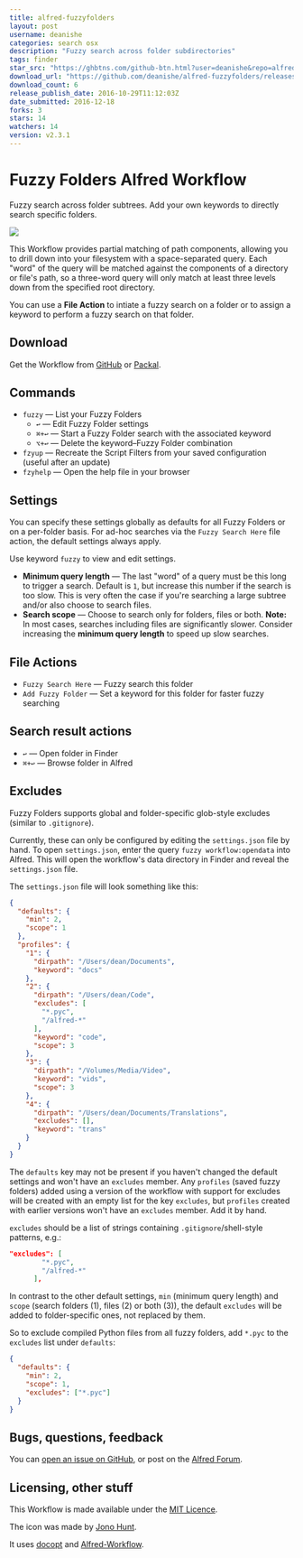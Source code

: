 ```yaml
---
title: alfred-fuzzyfolders
layout: post
username: deanishe
categories: search osx
description: "Fuzzy search across folder subdirectories"
tags: finder
star_src: "https://ghbtns.com/github-btn.html?user=deanishe&repo=alfred-fuzzyfolders&type=star&count=true"
download_url: "https://github.com/deanishe/alfred-fuzzyfolders/releases/download/v2.3.1/Fuzzy-Folders-2.3.1.alfred3workflow"
download_count: 6
release_publish_date: 2016-10-29T11:12:03Z
date_submitted: 2016-12-18
forks: 3
stars: 14
watchers: 14
version: v2.3.1
---
```

# Fuzzy Folders Alfred Workflow #

Fuzzy search across folder subtrees. Add your own keywords to directly search specific folders.

![](https://github.com/deanishe/alfred-fuzzyfolders/raw/master/demo.gif "")

This Workflow provides partial matching of path components, allowing you to drill down into your filesystem with a space-separated query. Each "word" of the query will be matched against the components of a directory or file's path, so a three-word query will only match at least three levels down from the specified root directory.

You can use a **File Action** to intiate a fuzzy search on a folder or to assign a keyword to perform a fuzzy search on that folder.

## Download ##

Get the Workflow from [GitHub](https://github.com/deanishe/alfred-fuzzyfolders/raw/master/Fuzzy%20Folders.alfredworkflow) or [Packal](http://www.packal.org/workflow/fuzzy-folders).

## Commands ##

- `fuzzy` — List your Fuzzy Folders
	+ `↩` — Edit Fuzzy Folder settings
	+ `⌘+↩` — Start a Fuzzy Folder search with the associated keyword
	+ `⌥+↩` — Delete the keyword–Fuzzy Folder combination
- `fzyup` — Recreate the Script Filters from your saved configuration (useful after an update)
- `fzyhelp` — Open the help file in your browser

## Settings ##

You can specify these settings globally as defaults for all Fuzzy Folders or on a per-folder basis. For ad-hoc searches via the `Fuzzy Search Here` file action, the default settings always apply.

Use keyword `fuzzy` to view and edit settings.

- **Minimum query length** — The last "word" of a query must be this long to trigger a search. Default is `1`, but increase this number if the search is too slow. This is very often the case if you're searching a large subtree and/or also choose to search files.
- **Search scope** — Choose to search only for folders, files or both. **Note:** In most cases, searches including files are significantly slower. Consider increasing the **minimum query length** to speed up slow searches.

## File Actions ##

- `Fuzzy Search Here` — Fuzzy search this folder
- `Add Fuzzy Folder` — Set a keyword for this folder for faster fuzzy searching

## Search result actions ##

- `↩` — Open folder in Finder
- `⌘+↩` — Browse folder in Alfred

## Excludes ##

Fuzzy Folders supports global and folder-specific glob-style excludes (similar to `.gitignore`).

Currently, these can only be configured by editing the `settings.json` file by hand. To open `settings.json`, enter the query `fuzzy workflow:opendata` into Alfred. This will open the workflow's data directory in Finder and reveal the `settings.json` file.

The `settings.json` file will look something like this:

```json
{
  "defaults": {
    "min": 2,
    "scope": 1
  },
  "profiles": {
    "1": {
      "dirpath": "/Users/dean/Documents",
      "keyword": "docs"
    },
    "2": {
      "dirpath": "/Users/dean/Code",
      "excludes": [
        "*.pyc",
        "/alfred-*"
      ],
      "keyword": "code",
      "scope": 3
    },
    "3": {
      "dirpath": "/Volumes/Media/Video",
      "keyword": "vids",
      "scope": 3
    },
    "4": {
      "dirpath": "/Users/dean/Documents/Translations",
      "excludes": [],
      "keyword": "trans"
    }
  }
}
```

The `defaults` key may not be present if you haven't changed the default settings and won't have an `excludes` member. Any `profiles` (saved fuzzy folders) added using a version of the workflow with support for excludes will be created with an empty list for the key `excludes`, but `profiles` created with earlier versions won't have an `excludes` member. Add it by hand.

`excludes` should be a list of strings containing `.gitignore`/shell-style patterns, e.g.:

```json
"excludes": [
        "*.pyc",
        "/alfred-*"
      ],
```

In contrast to the other default settings, `min` (minimum query length) and `scope` (search folders (1), files (2) or both (3)), the default `excludes` will be added to folder-specific ones, not replaced by them.

So to exclude compiled Python files from all fuzzy folders, add `*.pyc` to the `excludes` list under `defaults`:

```json
{
  "defaults": {
    "min": 2,
    "scope": 1,
    "excludes": ["*.pyc"]
  }
}
```

## Bugs, questions, feedback ##

You can [open an issue on GitHub](https://github.com/deanishe/alfred-fuzzyfolders/issues), or post on the [Alfred Forum](http://www.alfredforum.com/topic/4042-fuzzy-folders/).

## Licensing, other stuff ##

This Workflow is made available under the [MIT Licence](http://opensource.org/licenses/MIT).

The icon was made by [Jono Hunt](http://iconaholic.com/).

It uses [docopt](https://github.com/docopt/docopt) and [Alfred-Workflow](https://github.com/deanishe/alfred-workflow).